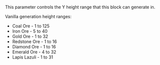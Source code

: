 This parameter controls the Y height range that this block can generate in.

Vanilla generation height ranges:
* Coal Ore - 1 to 125
* Iron Ore - 5 to 40
* Gold Ore - 1 to 32
* Redstone Ore - 1 to 16
* Diamond Ore - 1 to 16
* Emerald Ore - 4 to 32
* Lapis Lazuli - 1 to 31